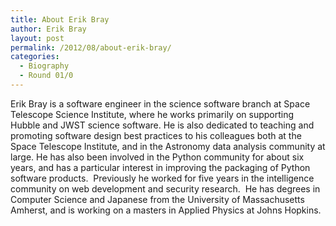 ```yaml
---
title: About Erik Bray
author: Erik Bray
layout: post
permalink: /2012/08/about-erik-bray/
categories:
  - Biography
  - Round 01/0
---
```

Erik Bray is a software engineer in the science software branch at Space Telescope Science Institute, where he works primarily on supporting Hubble and JWST science software. He is also dedicated to teaching and promoting software design best practices to his colleagues both at the Space Telescope Institute, and in the Astronomy data analysis community at large. He has also been involved in the Python community for about six years, and has a particular interest in improving the packaging of Python software products.  Previously he worked for five years in the intelligence community on web development and security research.  He has degrees in Computer Science and Japanese from the University of Massachusetts Amherst, and is working on a masters in Applied Physics at Johns Hopkins.